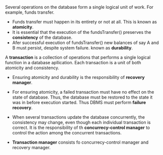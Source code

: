 Several operations on the database form a single logical unit of work. For example, funds transfer.

* Funds transfer must happen in its entirety or not at all. This is known as **atomicity**.
* It is essential that the execution of the fundsTransfer() preserves the **consistency** of the database.
* Afer successful execution of fundsTransfer() new balances of say A and B must persist, despite system failure. known as **durability**.

A **transaction** is a collection of operations that performs a single logical function in a database apllication. Each transaction is a unit of both atomicity and consistency.

* Ensuring atomicity and durability is the responsibility of **recovery manager**.
* For ensuring atomicity, a failed transaction must have no effect on the state of database. Thus, the database must be restored to the state it was in before execution started. Thus DBMS must perform **failure recovery**.
* When several transactions update the database concurrently, the consistency may change, even though each individual transaction is correct. It is the responsibility of th **concurrecy-control manager** to control the action among the concurrent transactions.

* **Transaction manager** consists fo concurrecy-control manager and recovery manager.